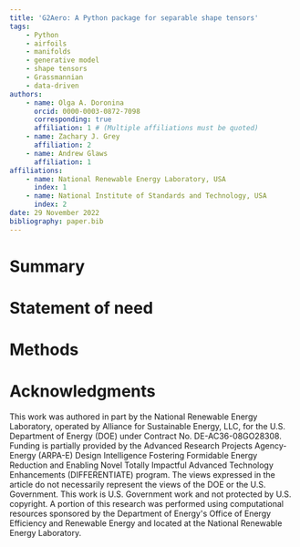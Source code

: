 ```yaml
---
title: 'G2Aero: A Python package for separable shape tensors'
tags:
    - Python
    - airfoils
    - manifolds
    - generative model
    - shape tensors
    - Grassmannian
    - data-driven
authors:
    - name: Olga A. Doronina
      orcid: 0000-0003-0872-7098
      corresponding: true
      affiliation: 1 # (Multiple affiliations must be quoted)
    - name: Zachary J. Grey
      affiliation: 2
    - name: Andrew Glaws
      affiliation: 1
affiliations:
    - name: National Renewable Energy Laboratory, USA
      index: 1
    - name: National Institute of Standards and Technology, USA
      index: 2
date: 29 November 2022
bibliography: paper.bib
---
```

# Summary

# Statement of need

# Methods

# Acknowledgments

This work was authored in part by the National Renewable Energy Laboratory, operated by Alliance for Sustainable Energy, LLC, for the U.S. Department of Energy (DOE) under Contract No. DE-AC36-08GO28308. Funding is partially provided by the Advanced Research Projects Agency-Energy (ARPA-E) Design Intelligence Fostering Formidable Energy Reduction and Enabling Novel Totally Impactful Advanced Technology Enhancements (DIFFERENTIATE) program. The views expressed in the article do not necessarily represent the views of the DOE or the U.S. Government. This work is U.S. Government work and not protected by U.S. copyright. A portion of this research was performed using computational resources sponsored by the Department of Energy's Office of Energy Efficiency and Renewable Energy and located at the National Renewable Energy Laboratory.
